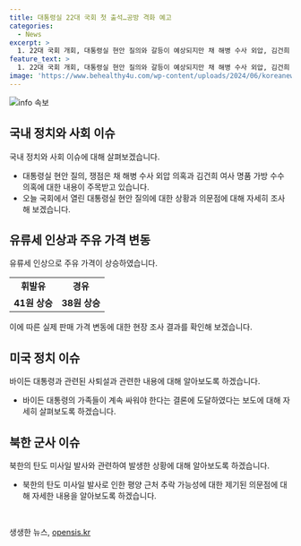 ```yaml
---
title: 대통령실 22대 국회 첫 출석…공방 격화 예고
categories:
  - News
excerpt: >
  1. 22대 국회 개회, 대통령실 현안 질의와 갈등이 예상되지만 채 해병 수사 외압, 김건희 여사 명품 가방 수수 의혹 등 의문점에 대해 살펴봄. 2. 휘발유 41원·경유 38원↑ 인상, 주유소에서 실제 판매 가격 확인한 취재진의 현장 보도. 3. 바이든 가족 회의, 대선 후보 중도 사퇴설 속에서 가족들 계속 싸워야 결론. 4. 탄도미사일 2발 발사, 평양 근처 추락 가능성 제기되며 관련 뉴스 8시에 전할 예정.
feature_text: >
  1. 22대 국회 개회, 대통령실 현안 질의와 갈등이 예상되지만 채 해병 수사 외압, 김건희 여사 명품 가방 수수 의혹 등 의문점에 대해 살펴봄. 2. 휘발유 41원·경유 38원↑ 인상, 주유소에서 실제 판매 가격 확인한 취재진의 현장 보도. 3. 바이든 가족 회의, 대선 후보 중도 사퇴설 속에서 가족들 계속 싸워야 결론. 4. 탄도미사일 2발 발사, 평양 근처 추락 가능성 제기되며 관련 뉴스 8시에 전할 예정.
image: 'https://www.behealthy4u.com/wp-content/uploads/2024/06/koreanews.jpg'
---
```


<p><img src="https://www.behealthy4u.com/wp-content/uploads/2024/06/koreanews.jpg" alt="info 속보" /></p>

<h2 data-ke-size="size26">국내 정치와 사회 이슈</h2>

<p data-ke-size="size16">국내 정치와 사회 이슈에 대해 살펴보겠습니다.</p>

<ul>
  <li>대통령실 현안 질의, 쟁점은 채 해병 수사 외압 의혹과 김건희 여사 명품 가방 수수 의혹에 대한 내용이 주목받고 있습니다.</li>
  <li>오늘 국회에서 열린 대통령실 현안 질의에 대한 상황과 의문점에 대해 자세히 조사해 보겠습니다.</li>
</ul>

<h2 data-ke-size="size26">유류세 인상과 주유 가격 변동</h2>

<p data-ke-size="size16">유류세 인상으로 주유 가격이 상승하였습니다.</p>

<table>
  <tr>
    <td style="text-align: center; height: 17px;"><b>휘발유</b></td>
    <td style="text-align: center; height: 17px;"><b>경유</b></td>
  </tr>
  <tr>
    <td style="text-align: center; height: 17px;"><b>41원 상승</b></td>
    <td style="text-align: center; height: 17px;"><b>38원 상승</b></td>
  </tr>
</table>

<p data-ke-size="size16">이에 따른 실제 판매 가격 변동에 대한 현장 조사 결과를 확인해 보겠습니다.</p>

<h2 data-ke-size="size26">미국 정치 이슈</h2>

<p data-ke-size="size16">바이든 대통령과 관련된 사퇴설과 관련한 내용에 대해 알아보도록 하겠습니다.</p>

<ul>
  <li>바이든 대통령의 가족들이 계속 싸워야 한다는 결론에 도달하였다는 보도에 대해 자세히 살펴보도록 하겠습니다.</li>
</ul>

<h2 data-ke-size="size26">북한 군사 이슈</h2>

<p data-ke-size="size16">북한의 탄도 미사일 발사와 관련하여 발생한 상황에 대해 알아보도록 하겠습니다.</p>

<ul>
  <li>북한의 탄도 미사일 발사로 인한 평양 근처 추락 가능성에 대한 제기된 의문점에 대해 자세한 내용을 알아보도록 하겠습니다.</li>
</ul>

<p data-ke-size="size16">&nbsp;</p>
생생한 뉴스, <a href="https://opensis.kr" rel="dofollow">opensis.kr</a>



